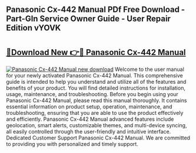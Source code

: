 ## Panasonic Cx-442 Manual PDf Free Download - Part-GIn Service Owner Guide - User Repair Edition vYOVK

# <h2><a href="http://cf25941.oget.top/?id=Panasonic+Cx-442+Manual">🔗Download New 👉🔴 Panasonic Cx-442 Manual</a></h2>

[![Panasonic Cx-442 Manual new download](https://i.imgur.com/5g1atiW.png)](http://cf25941.oget.top/?id=Panasonic+Cx-442+Manual)
Welcome to the user manual for your newly activated Panasonic Cx-442 Manual. This comprehensive guide is intended to help you understand and utilize all of the features and benefits of your product. You will find detailed instructions for installation, usage, maintenance, and troubleshooting. Before you begin using your Panasonic Cx-442 Manual, please read this manual thoroughly. It contains essential information on product setup, operation, maintenance, and troubleshooting, ensuring that you are able to use the product effectively and efficiently. Panasonic Cx-442 Manual advanced features include geolocation, smart alerts, customizable themes, and multi-device syncing, all easily controlled through the user-friendly and intuitive interface. Dedicated Customer Support Panasonic Cx-442 Manual. We are committed to providing you with personalized and timely support.
